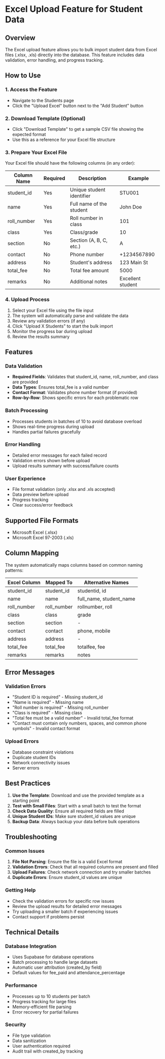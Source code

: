 # Excel Upload Feature for Student Data

## Overview
The Excel upload feature allows you to bulk import student data from Excel files (.xlsx, .xls) directly into the database. This feature includes data validation, error handling, and progress tracking.

## How to Use

### 1. Access the Feature
- Navigate to the Students page
- Click the "Upload Excel" button next to the "Add Student" button

### 2. Download Template (Optional)
- Click "Download Template" to get a sample CSV file showing the expected format
- Use this as a reference for your Excel file structure

### 3. Prepare Your Excel File
Your Excel file should have the following columns (in any order):

| Column Name | Required | Description | Example |
|-------------|----------|-------------|---------|
| student_id | Yes | Unique student identifier | STU001 |
| name | Yes | Full name of the student | John Doe |
| roll_number | Yes | Roll number in class | 101 |
| class | Yes | Class/grade | 10 |
| section | No | Section (A, B, C, etc.) | A |
| contact | No | Phone number | +1234567890 |
| address | No | Student's address | 123 Main St |
| total_fee | No | Total fee amount | 5000 |
| remarks | No | Additional notes | Excellent student |

### 4. Upload Process
1. Select your Excel file using the file input
2. The system will automatically parse and validate the data
3. Review any validation errors (if any)
4. Click "Upload X Students" to start the bulk import
5. Monitor the progress bar during upload
6. Review the results summary

## Features

### Data Validation
- **Required Fields**: Validates that student_id, name, roll_number, and class are provided
- **Data Types**: Ensures total_fee is a valid number
- **Contact Format**: Validates phone number format (if provided)
- **Row-by-Row**: Shows specific errors for each problematic row

### Batch Processing
- Processes students in batches of 10 to avoid database overload
- Shows real-time progress during upload
- Handles partial failures gracefully

### Error Handling
- Detailed error messages for each failed record
- Validation errors shown before upload
- Upload results summary with success/failure counts

### User Experience
- File format validation (only .xlsx and .xls accepted)
- Data preview before upload
- Progress tracking
- Clear success/error feedback

## Supported File Formats
- Microsoft Excel (.xlsx)
- Microsoft Excel 97-2003 (.xls)

## Column Mapping
The system automatically maps columns based on common naming patterns:

| Excel Column | Mapped To | Alternative Names |
|--------------|-----------|-------------------|
| student_id | student_id | studentid, id |
| name | name | full_name, student_name |
| roll_number | roll_number | rollnumber, roll |
| class | class | grade |
| section | section | - |
| contact | contact | phone, mobile |
| address | address | - |
| total_fee | total_fee | totalfee, fee |
| remarks | remarks | notes |

## Error Messages

### Validation Errors
- "Student ID is required" - Missing student_id
- "Name is required" - Missing name
- "Roll number is required" - Missing roll_number
- "Class is required" - Missing class
- "Total fee must be a valid number" - Invalid total_fee format
- "Contact must contain only numbers, spaces, and common phone symbols" - Invalid contact format

### Upload Errors
- Database constraint violations
- Duplicate student IDs
- Network connectivity issues
- Server errors

## Best Practices

1. **Use the Template**: Download and use the provided template as a starting point
2. **Test with Small Files**: Start with a small batch to test the format
3. **Check Data Quality**: Ensure all required fields are filled
4. **Unique Student IDs**: Make sure student_id values are unique
5. **Backup Data**: Always backup your data before bulk operations

## Troubleshooting

### Common Issues
1. **File Not Parsing**: Ensure the file is a valid Excel format
2. **Validation Errors**: Check that all required columns are present and filled
3. **Upload Failures**: Check network connection and try smaller batches
4. **Duplicate Errors**: Ensure student_id values are unique

### Getting Help
- Check the validation errors for specific row issues
- Review the upload results for detailed error messages
- Try uploading a smaller batch if experiencing issues
- Contact support if problems persist

## Technical Details

### Database Integration
- Uses Supabase for database operations
- Batch processing to handle large datasets
- Automatic user attribution (created_by field)
- Default values for fee_paid and attendance_percentage

### Performance
- Processes up to 10 students per batch
- Progress tracking for large files
- Memory-efficient file parsing
- Error recovery for partial failures

### Security
- File type validation
- Data sanitization
- User authentication required
- Audit trail with created_by tracking
